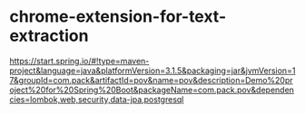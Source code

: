 # chrome-extension-for-text-extraction

https://start.spring.io/#!type=maven-project&language=java&platformVersion=3.1.5&packaging=jar&jvmVersion=17&groupId=com.pack&artifactId=pov&name=pov&description=Demo%20project%20for%20Spring%20Boot&packageName=com.pack.pov&dependencies=lombok,web,security,data-jpa,postgresql